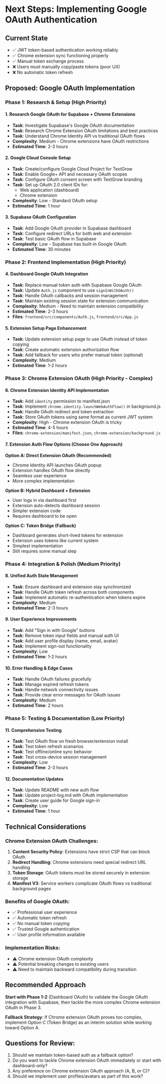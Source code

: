 # Next Steps: Implementing Google OAuth Authentication

## Current State
- ✅ JWT token-based authentication working reliably
- ✅ Chrome extension sync functioning properly  
- ✅ Manual token exchange process
- ❌ Users must manually copy/paste tokens (poor UX)
- ❌ No automatic token refresh

## Proposed: Google OAuth Implementation

### Phase 1: Research & Setup (High Priority)

#### 1. **Research Google OAuth for Supabase + Chrome Extensions**
   - **Task**: Investigate Supabase's Google OAuth documentation
   - **Task**: Research Chrome Extension OAuth limitations and best practices
   - **Task**: Understand Chrome Identity API vs traditional OAuth flows
   - **Complexity**: Medium - Chrome extensions have OAuth restrictions
   - **Estimated Time**: 2-3 hours

#### 2. **Google Cloud Console Setup**
   - **Task**: Create/configure Google Cloud Project for TextGrow
   - **Task**: Enable Google+ API and necessary OAuth scopes
   - **Task**: Configure OAuth consent screen with TextGrow branding
   - **Task**: Set up OAuth 2.0 client IDs for:
     - Web application (dashboard)
     - Chrome extension
   - **Complexity**: Low - Standard OAuth setup
   - **Estimated Time**: 1 hour

#### 3. **Supabase OAuth Configuration**
   - **Task**: Add Google OAuth provider in Supabase dashboard
   - **Task**: Configure redirect URLs for both web and extension
   - **Task**: Test basic OAuth flow in Supabase
   - **Complexity**: Low - Supabase has built-in Google OAuth
   - **Estimated Time**: 30 minutes

### Phase 2: Frontend Implementation (High Priority)

#### 4. **Dashboard Google OAuth Integration**
   - **Task**: Replace manual token auth with Supabase Google OAuth
   - **Task**: Update `Auth.js` component to use `signInWithOAuth()`
   - **Task**: Handle OAuth callbacks and session management
   - **Task**: Maintain existing session state for extension communication
   - **Complexity**: Medium - Need to maintain extension compatibility
   - **Estimated Time**: 2-3 hours
   - **Files**: `frontend/src/components/Auth.js`, `frontend/src/App.js`

#### 5. **Extension Setup Page Enhancement**
   - **Task**: Update extension setup page to use OAuth instead of token copying
   - **Task**: Create automatic extension authorization flow
   - **Task**: Add fallback for users who prefer manual token (optional)
   - **Complexity**: Medium
   - **Estimated Time**: 1-2 hours

### Phase 3: Chrome Extension OAuth (High Priority - Complex)

#### 6. **Chrome Extension Identity API Implementation**
   - **Task**: Add `identity` permission to manifest.json
   - **Task**: Implement `chrome.identity.launchWebAuthFlow()` in background.js
   - **Task**: Handle OAuth redirect and token extraction
   - **Task**: Store OAuth tokens using same format as current JWT system
   - **Complexity**: High - Chrome extension OAuth is tricky
   - **Estimated Time**: 4-5 hours
   - **Files**: `chrome-extension/manifest.json`, `chrome-extension/background.js`

#### 7. **Extension Auth Flow Options** (Choose One Approach)

   **Option A: Direct Extension OAuth (Recommended)**
   - Chrome Identity API launches OAuth popup
   - Extension handles OAuth flow directly
   - Seamless user experience
   - More complex implementation

   **Option B: Hybrid Dashboard + Extension**
   - User logs in via dashboard first
   - Extension auto-detects dashboard session
   - Simpler extension code
   - Requires dashboard to be open

   **Option C: Token Bridge (Fallback)**
   - Dashboard generates short-lived tokens for extension
   - Extension uses tokens like current system
   - Simplest implementation
   - Still requires some manual step

### Phase 4: Integration & Polish (Medium Priority)

#### 8. **Unified Auth State Management**
   - **Task**: Ensure dashboard and extension stay synchronized
   - **Task**: Handle OAuth token refresh across both components
   - **Task**: Implement automatic re-authentication when tokens expire
   - **Complexity**: Medium
   - **Estimated Time**: 2-3 hours

#### 9. **User Experience Improvements**
   - **Task**: Add "Sign in with Google" buttons
   - **Task**: Remove token input fields and manual auth UI
   - **Task**: Add user profile display (name, email, avatar)
   - **Task**: Implement sign-out functionality
   - **Complexity**: Low
   - **Estimated Time**: 1-2 hours

#### 10. **Error Handling & Edge Cases**
   - **Task**: Handle OAuth failures gracefully
   - **Task**: Manage expired refresh tokens
   - **Task**: Handle network connectivity issues
   - **Task**: Provide clear error messages for OAuth issues
   - **Complexity**: Medium
   - **Estimated Time**: 2 hours

### Phase 5: Testing & Documentation (Low Priority)

#### 11. **Comprehensive Testing**
   - **Task**: Test OAuth flow on fresh browser/extension install
   - **Task**: Test token refresh scenarios
   - **Task**: Test offline/online sync behavior
   - **Task**: Test cross-device session management
   - **Complexity**: Low
   - **Estimated Time**: 2-3 hours

#### 12. **Documentation Updates**
   - **Task**: Update README with new auth flow
   - **Task**: Update project-log.md with OAuth implementation
   - **Task**: Create user guide for Google sign-in
   - **Complexity**: Low
   - **Estimated Time**: 1 hour

## Technical Considerations

### Chrome Extension OAuth Challenges:
1. **Content Security Policy**: Extensions have strict CSP that can block OAuth
2. **Redirect Handling**: Chrome extensions need special redirect URL handling  
3. **Token Storage**: OAuth tokens must be stored securely in extension storage
4. **Manifest V3**: Service workers complicate OAuth flows vs traditional background pages

### Benefits of Google OAuth:
- ✅ Professional user experience
- ✅ Automatic token refresh
- ✅ No manual token copying
- ✅ Trusted Google authentication
- ✅ User profile information available

### Implementation Risks:
- ⚠️ Chrome extension OAuth complexity
- ⚠️ Potential breaking changes to existing users
- ⚠️ Need to maintain backward compatibility during transition

## Recommended Approach

**Start with Phase 1-2** (Dashboard OAuth) to validate the Google OAuth integration with Supabase, then tackle the more complex Chrome extension OAuth in Phase 3.

**Fallback Strategy**: If Chrome extension OAuth proves too complex, implement Option C (Token Bridge) as an interim solution while working toward Option A.

## Questions for Review:
1. Should we maintain token-based auth as a fallback option?
2. Do you want to tackle Chrome extension OAuth immediately or start with dashboard-only?
3. Any preference on Chrome extension OAuth approach (A, B, or C)?
4. Should we implement user profiles/avatars as part of this work?